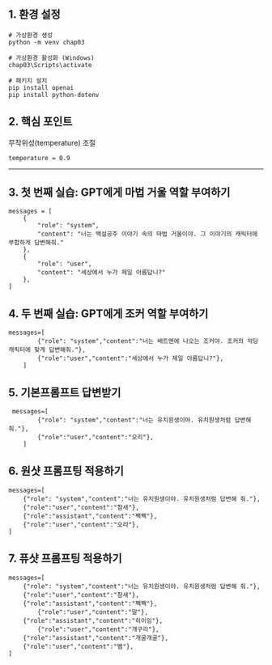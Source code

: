## 1. 환경 설정

```
# 가상환경 생성
python -m venv chap03

# 가상환경 활성화 (Windows)
chap03\Scripts\activate

# 패키지 설치
pip install openai
pip install python-dotenv

```

## 2. 핵심 포인트

무작위성(temperature) 조절

```
temperature = 0.9

```

---

## 3. 첫 번째 실습: GPT에게 마법 거울 역할 부여하기

```
messages = [
    {
        "role": "system",
        "content": "너는 백설공주 이야기 속의 마법 거울이야. 그 이야기의 캐릭터에 부합하게 답변해줘."
    },
    {
        "role": "user",
        "content": "세상에서 누가 제일 아름답니?"
    },
]

```

## 4. 두 번째 실습: GPT에게 조커 역할 부여하기

```
messages=[
        {"role": "system","content":"너는 배트맨에 나오는 조커야. 조커의 악당 캐릭터에 맞게 답변해줘."},
        {"role":"user","content":"세상에서 누가 제일 아름답니?"},
    ]

```

## 5. 기본프롬프트 답변받기

```
 messages=[
        {"role": "system","content":"너는 유치원생이야. 유치원생처럼 답변해 줘."},
        {"role":"user","content":"오리"},
    ]

```

## 6. 원샷 프롬프팅 적용하기

```
messages=[
    {"role": "system","content":"너는 유치원생이야. 유치원생처럼 답변해 줘."},
    {"role":"user","content":"참새"},
    {"role":"assistant","content":"짹짹"},
    {"role":"user","content":"오리"},
]

```

## 7. 퓨샷 프롬프팅 적용하기

```
messages=[
    {"role": "system","content":"너는 유치원생이야. 유치원생처럼 답변해 줘."},
    {"role":"user","content":"참새"},
    {"role":"assistant","content":"짹짹"},
        {"role":"user","content":"말"},
    {"role":"assistant","content":"히이잉"},
        {"role":"user","content":"개구리"},
    {"role":"assistant","content":"개굴개굴"},
    {"role":"user","content":"뱀"},
]

```
